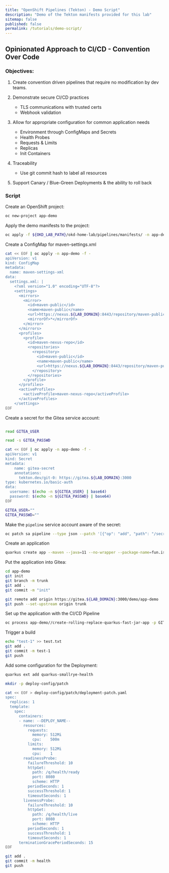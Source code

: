 ```yaml
---
title: "OpenShift Pipelines (Tekton) - Demo Script"
description: "Demo of the Tekton manifests provided for this lab"
sitemap: false
published: false
permalink: /tutorials/demo-script/
---
```

## Opinionated Approach to CI/CD - Convention Over Code

### Objectives:

1. Create convention driven pipelines that require no modification by dev teams.

1. Demonstrate secure CI/CD practices

   * TLS communications with trusted certs
   * Webhook validation

1. Allow for appropriate configuration for common application needs

   * Environment through ConfigMaps and Secrets
   * Health Probes
   * Requests & Limits
   * Replicas
   * Init Containers

1. Traceability

   * Use git commit hash to label all resources

1. Support Canary / Blue-Green Deployments & the ability to roll back

### Script

Create an OpenShift project:

```bash
oc new-project app-demo
```

Apply the demo manifests to the project:

```bash
oc apply -f ${OKD_LAB_PATH}/okd-home-lab/pipelines/manifests/ -n app-demo
```

Create a ConfigMap for maven-settings.xml

```bash
cat << EOF | oc apply -n app-demo -f -
apiVersion: v1
kind: ConfigMap
metadata:
  name: maven-settings-xml
data:
  settings.xml: |
    <?xml version="1.0" encoding="UTF-8"?>
    <settings>
      <mirrors>
        <mirror>
          <id>maven-public</id>
          <name>maven-public</name>
          <url>https://nexus.${LAB_DOMAIN}:8443/repository/maven-public/</url>
          <mirrorOf>*</mirrorOf>
        </mirror>
      </mirrors>
      <profiles>
        <profile>
          <id>maven-nexus-repo</id>
          <repositories>
            <repository>
              <id>maven-public</id>
              <name>maven-public</name>
              <url>https://nexus.${LAB_DOMAIN}:8443/repository/maven-public/</url>
            </repository>
          </repositories>
        </profile>
      </profiles>
      <activeProfiles>
        <activeProfile>maven-nexus-repo</activeProfile>
      </activeProfiles>
    </settings>
EOF
```

Create a secret for the Gitea service account:

```bash

read GITEA_USER

read -s GITEA_PASSWD

cat << EOF | oc apply -n app-demo -f -
apiVersion: v1
kind: Secret
metadata:
    name: gitea-secret
    annotations:
      tekton.dev/git-0: https://gitea.${LAB_DOMAIN}:3000
type: kubernetes.io/basic-auth
data:
  username: $(echo -n ${GITEA_USER} | base64)
  password: $(echo -n ${GITEA_PASSWD} | base64)
EOF

GITEA_USER=""
GITEA_PASSWD=""
```

Make the `pipeline` service account aware of the secret:

```bash
oc patch sa pipeline --type json --patch '[{"op": "add", "path": "/secrets/-", "value": {"name":"gitea-secret"}}]' -n app-demo
```

Create an application

```bash
quarkus create app --maven --java=11 --no-wrapper --package-name=fun.is.quarkus.demo fun.is.quarkus:app-demo:0.1
```

Put the application into Gitea:

```bash
cd app-demo
git init
git branch -m trunk
git add .
git commit -m "init"

git remote add origin https://gitea.${LAB_DOMAIN}:3000/demo/app-demo
git push --set-upstream origin trunk
```

Set up the application with the CI/CD Pipeline

```bash
oc process app-demo//create-rolling-replace-quarkus-fast-jar-app -p GIT_REPOSITORY=https://gitea.${LAB_DOMAIN}:3000/demo/app-demo -p GIT_BRANCH=trunk | oc apply -n app-demo -f -
```

Trigger a build

```bash
echo "test-1" >> test.txt
git add .
git commit -m test-1
git push
```

Add some configuration for the Deployment:

```bash
quarkus ext add quarkus-smallrye-health

mkdir -p deploy-config/patch

cat << EOF > deploy-config/patch/deployment-patch.yaml
spec:
  replicas: 1
  template:
    spec:
      containers:
      - name: --DEPLOY_NAME--
        resources:
          requests:
            memory: 512Mi
            cpu:    500m
          limits:
            memory: 512Mi
            cpu:    1
        readinessProbe:
          failureThreshold: 10
          httpGet:
            path: /q/health/ready
            port: 8080
            scheme: HTTP
          periodSeconds: 1
          successThreshold: 1
          timeoutSeconds: 1
        livenessProbe:
          failureThreshold: 10
          httpGet:
            path: /q/health/live
            port: 8080
            scheme: HTTP
          periodSeconds: 1
          successThreshold: 1
          timeoutSeconds: 1
      terminationGracePeriodSeconds: 15
EOF

git add .
git commit -m health
git push
```

